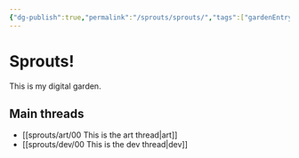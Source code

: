 ```yaml
---
{"dg-publish":true,"permalink":"/sprouts/sprouts/","tags":["gardenEntry"],"created":"2024-11-25T23:20:20.680-06:00","updated":"2025-01-03T14:06:08.777-06:00"}
---
```


# Sprouts!

This is my digital garden.

## Main threads
- [[sprouts/art/00 This is the art thread\|art]]
- [[sprouts/dev/00 This is the dev thread\|dev]]
